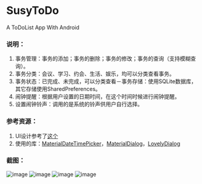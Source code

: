 # SusyToDo
A ToDoList App With Android

### 说明：
1. 事务管理：事务的添加；事务的删除；事务的修改；事务的查询（支持模糊查询）。
2. 事务分类：会议、学习、约会、生活、娱乐，均可以分类查看事务。
3. 事务状态：已完成、未完成，可以分类查看－事务存储：使用SQLite数据库，其它存储使用SharedPreferences。
4. 闹钟提醒：根据用户设置的日期时间，在这个时间时候进行闹钟提醒。
5. 设置闹钟铃声：调用的是系统的铃声供用户自行选择。

### 参考资源：
1. UI设计参考了[这个](https://github.com/xzwj87/ToDoList)
2. 使用的库：[MaterialDateTimePicker](https://github.com/wdullaer/MaterialDateTimePicker)，[MaterialDialog](https://github.com/drakeet/MaterialDialog)，[LovelyDialog](https://github.com/yarolegovich/LovelyDialog)

### 截图：
![image](https://raw.githubusercontent.com/susyxu/SusyToDo/master/Screenshot/001.jpeg)
![image](https://raw.githubusercontent.com/susyxu/SusyToDo/master/Screenshot/002.jpeg)
![image](https://raw.githubusercontent.com/susyxu/SusyToDo/master/Screenshot/003.jpeg)
![image](https://raw.githubusercontent.com/susyxu/SusyToDo/master/Screenshot/004.jpeg)
